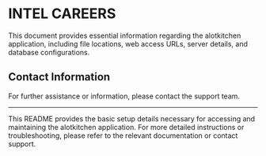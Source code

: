 # INTEL CAREERS

This document provides essential information regarding the alotkitchen application, including file locations, web access URLs, server details, and database configurations.

## Contact Information

For further assistance or information, please contact the support team.

---

This README provides the basic setup details necessary for accessing and maintaining the alotkitchen application. For more detailed instructions or troubleshooting, please refer to the relevant documentation or contact support.